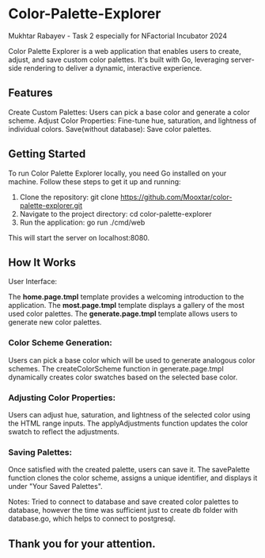 # Color-Palette-Explorer

Mukhtar Rabayev - Task 2 especially for NFactorial Incubator 2024

Color Palette Explorer is a web application that enables users to create, adjust, and save custom color palettes. It's built with Go, leveraging server-side rendering to deliver a dynamic, interactive experience.

## Features

Create Custom Palettes: Users can pick a base color and generate a color scheme.
Adjust Color Properties: Fine-tune hue, saturation, and lightness of individual colors.
Save(without database): Save color palettes.

## Getting Started
To run Color Palette Explorer locally, you need Go installed on your machine. Follow these steps to get it up and running:

1. Clone the repository: git clone https://github.com/Mooxtar/color-palette-explorer.git
2. Navigate to the project directory: cd color-palette-explorer
3. Run the application: go run ./cmd/web

This will start the server on localhost:8080.


## How It Works

User Interface:

The **home.page.tmpl** template provides a welcoming introduction to the application.
The **most.page.tmpl** template displays a gallery of the most used color palettes.
The **generate.page.tmpl** template allows users to generate new color palettes.

### Color Scheme Generation:

Users can pick a base color which will be used to generate analogous color schemes.
The createColorScheme function in generate.page.tmpl dynamically creates color swatches based on the selected base color.

### Adjusting Color Properties:

Users can adjust hue, saturation, and lightness of the selected color using the HTML range inputs.
The applyAdjustments function updates the color swatch to reflect the adjustments.

### Saving Palettes:

Once satisfied with the created palette, users can save it.
The savePalette function clones the color scheme, assigns a unique identifier, and displays it under "Your Saved Palettes".


Notes: Tried to connect to database and save created color palettes to database, however the time was sufficient just to create db folder with database.go, which helps to connect to postgresql.

## Thank you for your attention.


